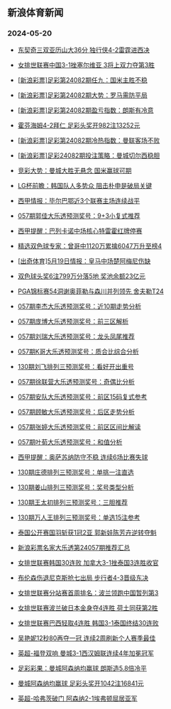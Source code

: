 ## 新浪体育新闻 
### 2024-05-20

+ [东契奇三双亚历山大36分 独行侠4-2雷霆进西决](https://sports.sina.com.cn/basketball/nba/2024-05-19/doc-inavtrut7588399.shtml)

+ [女排世联赛中国3-1挫塞尔维亚 3将上双力夺第3胜](https://sports.sina.com.cn/others/volleyball/2024-05-19/doc-inavsurc8008830.shtml)

+ [[新浪彩票]足彩第24082期任九：国米主胜不稳](https://sports.sina.com.cn/l/2024-05-19/doc-inavsizq6881254.shtml)

+ [[新浪彩票]足彩第24082期大势：罗马需防平局](https://sports.sina.com.cn/l/2024-05-19/doc-inavsizi8220348.shtml)

+ [[新浪彩票]足彩第24082期盈亏指数：朗斯有冷意](https://sports.sina.com.cn/l/2024-05-19/doc-inavsizq6881821.shtml)

+ [霍芬海姆4-2拜仁 足彩头奖开982注13252元](https://sports.sina.com.cn/l/2024-05-19/doc-inavtffe6455934.shtml)

+ [[新浪彩票]足彩第24082期冷热指数：曼联客场不败](https://sports.sina.com.cn/l/2024-05-19/doc-inavtrut7591289.shtml)

+ [[新浪彩票]足彩24082期投注策略：曼城切尔西稳胆](https://sports.sina.com.cn/l/2024-05-19/doc-inavsizq6881594.shtml)

+ [竞彩大势：曼城大胜无悬念 国米赢球可期](https://sports.sina.com.cn/l/2024-05-19/doc-inavtffe6457127.shtml)

+ [LG杯前瞻：韩国队人多势众 阻击朴申是破局关键](https://sports.sina.com.cn/go/2024-05-19/doc-inavsqin6769378.shtml)

+ [西甲情报：毕尔巴鄂近3个联赛主场连续战平](https://sports.sina.com.cn/l/2024-05-19/doc-inavtruy6263512.shtml)

+ [057期郭佳大乐透预测奖号：9+3小复式推荐](https://sports.sina.com.cn/l/2024-05-19/doc-inavtruy6267584.shtml)

+ [西甲提醒：巴列卡诺中场核心特雷霍红牌停赛](https://sports.sina.com.cn/l/2024-05-19/doc-inavsizq6887165.shtml)

+ [精选双色球专家：曾哥中1120万累擒6047万升至榜4](https://sports.sina.com.cn/l/2024-05-19/doc-inavtrut7594000.shtml)

+ [[出奇体育]5月19日情报：皇马中场楚阿梅尼伤缺](https://sports.sina.com.cn/l/2024-05-19/doc-inavtwar7500869.shtml)

+ [双色球头奖6注799万分落5地 奖池余额23亿元](https://sports.sina.com.cn/l/2024-05-19/doc-inavuthf7077151.shtml)

+ [PGA锦标赛54洞谢奥菲勒与森川并列领先 舍夫勒T24](https://sports.sina.com.cn/golf/pgatour/2024-05-19/doc-inavtmnv7673059.shtml)

+ [057期李杰大乐透预测奖号：近10期走势分析](https://sports.sina.com.cn/l/2024-05-19/doc-inavtrut7606877.shtml)

+ [057期庞博大乐透预测奖号：前三区解析](https://sports.sina.com.cn/l/2024-05-19/doc-inavtruy6267933.shtml)

+ [057期刘瑞大乐透预测奖号：龙头凤尾推荐](https://sports.sina.com.cn/l/2024-05-19/doc-inavtrut7606505.shtml)

+ [057期K哥大乐透预测奖号：质合比综合分析](https://sports.sina.com.cn/l/2024-05-19/doc-inavtrut7608150.shtml)

+ [130期刘飞排列三预测奖号：看好开出重号](https://sports.sina.com.cn/l/2024-05-19/doc-inavtwar7503979.shtml)

+ [057期徐联营大乐透预测奖号：奇偶比分析](https://sports.sina.com.cn/l/2024-05-19/doc-inavtruy6267799.shtml)

+ [057期安队大乐透预测奖号：前区15码复式参考](https://sports.sina.com.cn/l/2024-05-19/doc-inavtrut7608306.shtml)

+ [057期顾敏大乐透预测奖号：后区走势分析](https://sports.sina.com.cn/l/2024-05-19/doc-inavtrut7606642.shtml)

+ [057期张婷大乐透预测奖号：前区区间比解读](https://sports.sina.com.cn/l/2024-05-19/doc-inavtrut7607926.shtml)

+ [057期叶荀大乐透预测奖号：和值分析](https://sports.sina.com.cn/l/2024-05-19/doc-inavtruy6268241.shtml)

+ [西甲提醒：奥萨苏纳防守不稳 连续6场比赛失球](https://sports.sina.com.cn/l/2024-05-19/doc-inavsizi8226445.shtml)

+ [130期庄德排列三预测奖号：单挑一注直选](https://sports.sina.com.cn/l/2024-05-19/doc-inavtwaw6163820.shtml)

+ [130期姜山排列三预测奖号：奖号类型分析](https://sports.sina.com.cn/l/2024-05-19/doc-inavtwar7504133.shtml)

+ [130期王太初排列三预测奖号：三胆推荐](https://sports.sina.com.cn/l/2024-05-19/doc-inavtwar7503211.shtml)

+ [130期万人王排列三预测奖号：单选15注参考](https://sports.sina.com.cn/l/2024-05-19/doc-inavtwar7503063.shtml)

+ [泰国公开赛国羽斩获1冠2亚 郭新娃陈芳卉逆转夺魁](https://sports.sina.com.cn/others/badmin/2024-05-19/doc-inavuhss5960795.shtml)

+ [新浪彩票名家大乐透第24057期推荐汇总](https://sports.sina.com.cn/l/2024-05-19/doc-inavtrut7609612.shtml)

+ [女排世联赛韩国30连败 加拿大3-1挫泰国3连胜收官](https://sports.sina.com.cn/others/volleyball/2024-05-19/doc-inavtmnv7708206.shtml)

+ [布伦森伤退尼克斯抢七出局 步行者4-3晋级东决](https://sports.sina.com.cn/basketball/nba/2024-05-20/doc-inavvkee5431056.shtml)

+ [女排世联赛分站赛首周排名：波兰领跑中国暂列第3](https://sports.sina.com.cn/others/volleyball/2024-05-20/doc-inavvqmv6650823.shtml)

+ [女排世联赛波兰破日本金身夺4连胜 荷土同获第2胜](https://sports.sina.com.cn/others/volleyball/2024-05-20/doc-inavvkee5429427.shtml)

+ [女排世联赛巴西轻取4连胜 韩国3-1泰国终结30连败](https://sports.sina.com.cn/others/volleyball/2024-05-20/doc-inavvqna5303649.shtml)

+ [吴艳妮12秒80再夺一冠 连续2周刷新个人赛季最佳](https://sports.sina.com.cn/others/athletics/2024-05-19/doc-inavuaku6052175.shtml)

+ [英超-福登双响 曼城3-1西汉姆联连续4年加冕冠军](https://sports.sina.com.cn/g/pl/2024-05-20/doc-inavvqmv6674800.shtml)

+ [足彩彩果：曼城阿森纳均赢球 朗斯造5.8倍冷平](https://sports.sina.com.cn/l/2024-05-20/doc-inavvqmv6666065.shtml)

+ [曼城阿森纳均赢球 足彩头奖开1042注16841元](https://sports.sina.com.cn/l/2024-05-20/doc-inavvqmv6666065.shtml)

+ [英超-哈弗茨破门 阿森纳2-1埃弗顿屈居亚军](https://sports.sina.com.cn/g/pl/2024-05-20/doc-inavvqmv6679210.shtml)

